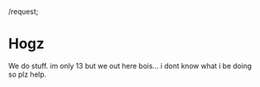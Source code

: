 /request;
# Hogz
We do stuff. im only 13 but we out here bois... i dont know what i be doing so plz help.
